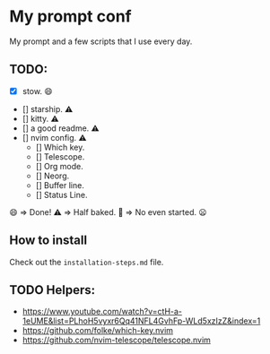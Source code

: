 # My prompt conf
My prompt and a few scripts that I use every day.

## TODO:
- [x] stow. 😄
- [] starship. ⚠️
- [] kitty. ⚠️
- [] a good readme. ⚠️
- [] nvim config. ⚠️
  - [] Which key.
  - [] Telescope.
  - [] Org mode.
  - [] Neorg.
  - [] Buffer line.
  - [] Status Line.

😄 => Done!
⚠️ => Half baked.
🚫 => No even started. 😦

## How to install
Check out the `installation-steps.md` file.


## TODO Helpers:
- https://www.youtube.com/watch?v=ctH-a-1eUME&list=PLhoH5vyxr6Qq41NFL4GvhFp-WLd5xzIzZ&index=1
- https://github.com/folke/which-key.nvim
- https://github.com/nvim-telescope/telescope.nvim
